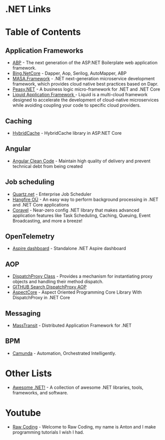 # .NET Links

# Table of Contents

## Application Frameworks
  * [ABP](https://github.com/abpframework/abp) - The next generation of the ASP.NET Boilerplate web application framework.
  * [Bing.NetCore](https://github.com/bing-framework/Bing.NetCore) - Dapper, Aop, Serilog, AutoMapper, ABP
  * [MASA.Framework](https://github.com/masastack/MASA.Framework) - .NET next-generation microservice development framework, which provides cloud native best practices based on Dapr.
  * [Peasy.NET](https://github.com/peasy/Peasy.NET) - A business logic micro-framework for .NET and .NET Core
  * [Liquid Application Framework
](https://github.com/Avanade/Liquid-Application-Framework) - Liquid is a multi-cloud framework designed to accelerate the development of cloud-native microservices while avoiding coupling your code to specific cloud providers.

## Caching
  * [HybridCache](https://learn.microsoft.com/en-us/aspnet/core/performance/caching/hybrid) - HybridCache library in ASP.NET Core

## Angular
  * [Angular Clean Code](https://github.com/lubkoKuzenko/angular-clean-code) - Maintain high quality of delivery and prevent technical debt from being created

## Job scheduling
 * [Quartz.net](https://github.com/quartznet/quartznet) - Enterprise Job Scheduler
 * [Hangfire OÜ](https://github.com/HangfireIO) - An easy way to perform background processing in .NET and .NET Core applications
 * [Coravel](https://github.com/jamesmh/coravel) - Near-zero config .NET library that makes advanced application features like Task Scheduling, Caching, Queuing, Event Broadcasting, and more a breeze!

## OpenTelemetry
  * [Aspire dashboard](https://learn.microsoft.com/en-us/dotnet/aspire/fundamentals/dashboard/standalone) - Standalone .NET Aspire dashboard

## AOP
 * [DispatchProxy Class](https://learn.microsoft.com/en-us/dotnet/api/system.reflection.dispatchproxy) - Provides a mechanism for instantiating proxy objects and handling their method dispatch.
 * [GITHUB Search DispatchProxy AOP](https://github.com/search?q=DispatchProxy%20AOP&type=repositories)
 * [AspectCore](https://github.com/yoldascevik/AspectCore/) - Aspect Oriented Programming Core Library With DispatchProxy in .NET Core

## Messaging
 * [MassTransit](https://github.com/MassTransit/MassTransit) - Distributed Application Framework for .NET

## BPM
 * [Camunda](https://camunda.com/) - Automation, Orchestrated Intelligently.
 
# Other Lists
  * [Awesome .NET!](https://github.com/quozd/awesome-dotnet/blob/master/README.md) - A collection of awesome .NET libraries, tools, frameworks, and software.

# Youtube
  * [Raw Coding](https://www.youtube.com/@RawCoding/videos) - Welcome to Raw Coding, my name is Anton and I make programming tutorials I wish I had.
